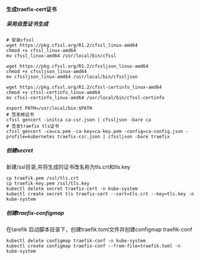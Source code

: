 #### 生成traefix-cert证书
##### 采用自签证书生成
```shell
# 安装cfssl
wget https://pkg.cfssl.org/R1.2/cfssl_linux-amd64
chmod +x cfssl_linux-amd64
mv cfssl_linux-amd64 /usr/local/bin/cfssl

wget https://pkg.cfssl.org/R1.2/cfssljson_linux-amd64
chmod +x cfssljson_linux-amd64
mv cfssljson_linux-amd64 /usr/local/bin/cfssljson

wget https://pkg.cfssl.org/R1.2/cfssl-certinfo_linux-amd64
chmod +x cfssl-certinfo_linux-amd64
mv cfssl-certinfo_linux-amd64 /usr/local/bin/cfssl-certinfo

export PATH=/usr/local/bin:$PATH
# 签发根证书
cfssl gencert -initca ca-csr.json | cfssljson -bare ca
# 签发traefix tls证书
cfssl gencert -ca=ca.pem -ca-key=ca-key.pem -config=ca-config.json -profile=kubernetes traefix-csr.json | cfssljson -bare traefix
```
##### 创建secret
新建/ssl目录,并将生成的证书改名称为tls.crt和tls.key
```shell
cp traefik.pem /ssl/tls.crt 
cp traefik-key.pem /ssl/tls.key
kubectl delete secret traefix-cert -n kube-system
kubectl create secret tls traefix-cert --cert=tls.crt --key=tls.key -n kube-system
```
##### 创建traefix-configmap
在tarefik 启动脚本目录下，创建traefik.toml文件并创建configmap traefik-conf
```shell
kubectl delete configmap traefik-conf -n kube-system
kubectl create configmap traefix-conf --from-file=traefik.toml -n kube-system
```
